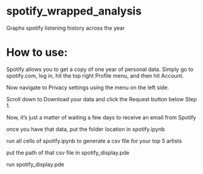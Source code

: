 # spotify_wrapped_analysis
Graphs spotify listening history across the year

# How to use:
Spotify allows you to get a copy of one year of personal data. Simply go to spotify.com, log in, hit the top right Profile menu, and then hit Account.

Now navigate to Privacy settings using the menu on the left side.

Scroll down to Download your data and click the Request button below Step 1.

Now, it’s just a matter of waiting a few days to receive an email from Spotify

once you have that data, put the folder location in spotify.ipynb

run all cells of spotify.ipynb to generate a csv file for your top 5 artists

put the path of that csv file in spotify_display.pde

run spotify_display.pde
